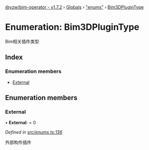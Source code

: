 [@yzw/bim-operator - v1.7.2](../README.md) › [Globals](../globals.md) › ["enums"](../modules/_enums_.md) › [Bim3DPluginType](_enums_.bim3dplugintype.md)

# Enumeration: Bim3DPluginType

Bim相关插件类型

## Index

### Enumeration members

* [External](_enums_.bim3dplugintype.md#external)

## Enumeration members

###  External

• **External**: = 0

*Defined in [src/enums.ts:136](https://github.com/youkaisteve/bim-operator/blob/e2ba6fb/src/enums.ts#L136)*

外部构件插件
